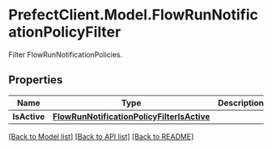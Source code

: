 # PrefectClient.Model.FlowRunNotificationPolicyFilter
Filter FlowRunNotificationPolicies.

## Properties

Name | Type | Description | Notes
------------ | ------------- | ------------- | -------------
**IsActive** | [**FlowRunNotificationPolicyFilterIsActive**](FlowRunNotificationPolicyFilterIsActive.md) |  | [optional] 

[[Back to Model list]](../README.md#documentation-for-models) [[Back to API list]](../README.md#documentation-for-api-endpoints) [[Back to README]](../README.md)

